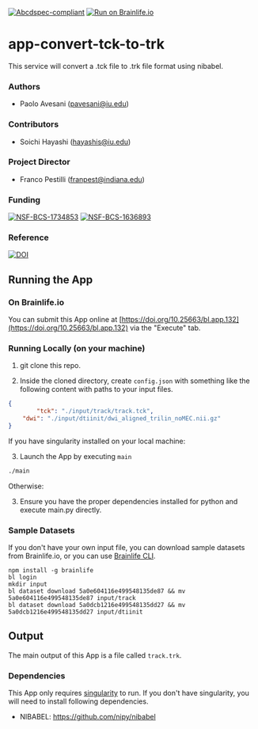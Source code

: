 [![Abcdspec-compliant](https://img.shields.io/badge/ABCD_Spec-v1.1-green.svg)](https://github.com/brain-life/abcd-spec)
[![Run on Brainlife.io](https://img.shields.io/badge/Brainlife-bl.app.132-blue.svg)](https://doi.org/10.25663/bl.app.132)

# app-convert-tck-to-trk

This service will convert a .tck file to .trk file format using nibabel. 

### Authors
- Paolo Avesani (pavesani@iu.edu)

### Contributors
- Soichi Hayashi (hayashis@iu.edu)

### Project Director
- Franco Pestilli (franpest@indiana.edu)

### Funding 
[![NSF-BCS-1734853](https://img.shields.io/badge/NSF_BCS-1734853-blue.svg)](https://nsf.gov/awardsearch/showAward?AWD_ID=1734853)
[![NSF-BCS-1636893](https://img.shields.io/badge/NSF_BCS-1636893-blue.svg)](https://nsf.gov/awardsearch/showAward?AWD_ID=1636893)

### Reference
[![DOI](https://zenodo.org/badge/DOI/10.5281/zenodo.1464282.svg)](https://doi.org/10.5281/zenodo.1464282)

## Running the App 

### On Brainlife.io

You can submit this App online at [https://doi.org/10.25663/bl.app.132](https://doi.org/10.25663/bl.app.132) via the "Execute" tab.

### Running Locally (on your machine)

1. git clone this repo.

2. Inside the cloned directory, create `config.json` with something like the following content with paths to your input files.

```json
{
        "tck": "./input/track/track.tck",
	"dwi": "./input/dtiinit/dwi_aligned_trilin_noMEC.nii.gz"
}
```

If you have singularity installed on your local machine:

3. Launch the App by executing `main`

```bash
./main
```

Otherwise:

3. Ensure you have the proper dependencies installed for python and execute main.py directly. 

### Sample Datasets

If you don't have your own input file, you can download sample datasets from Brainlife.io, or you can use [Brainlife CLI](https://github.com/brain-life/cli).

```
npm install -g brainlife
bl login
mkdir input
bl dataset download 5a0e604116e499548135de87 && mv 5a0e604116e499548135de87 input/track
bl dataset download 5a0dcb1216e499548135dd27 && mv 5a0dcb1216e499548135dd27 input/dtiinit
```

## Output

The main output of this App is a file called `track.trk`. 


### Dependencies

This App only requires [singularity](https://www.sylabs.io/singularity/) to run. If you don't have singularity, you will need to install following dependencies.  

  - NIBABEL: https://github.com/nipy/nibabel

